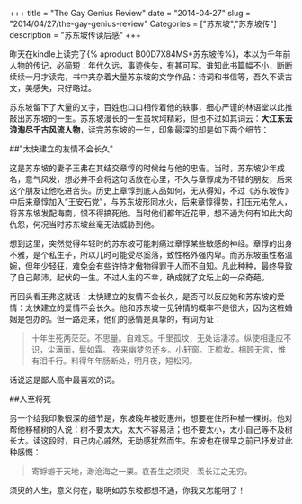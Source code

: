 +++
title = "The Gay Genius Review"
date = "2014-04-27"
slug = "2014/04/27/the-gay-genius-review"
Categories = ["苏东坡","苏东坡传"]
description = "苏东坡传读后感"
+++

昨天在kindle上读完了{% aproduct B00D7X84MS*苏东坡传%}，本以为千年前人物的传记，必简短：年代久远，事迹佚失，有甚可写。谁知此书篇幅不小，断断续续一月才读完，书中夹杂着大量苏东坡的文学作品：诗词和书信等，吾久不读古文，美感失，只好略过。

苏东坡留下了大量的文字，百姓也口口相传着他的轶事，细心严谨的林语堂以此推敲出苏东坡的一生。苏东坡漫长的一生虽坎坷精彩，但也不过如其词云：**大江东去浪淘尽千古风流人物**，读完苏东坡的一生，印象最深的却是如下两个细节：

##"太快建立的友情不会长久"

这是苏东坡的妻子王弗在其结交章惇的时候给与他的忠告。当时，苏东坡少年成名，意气风发，想必并不会将这句话放在心里，不久与章惇成为不错的朋友，后来这个朋友让他吃进苦头。历史上章惇到底人品如何，无从得知，不过《苏东坡传》中后来章惇加入“王安石党"，与苏东坡形同水火，后来章惇得势，打压元祐党人，将苏东坡发配海南，恨不得搞死他。当时他们都年近花甲，想不通为何有如此大的仇怨，何况当时苏东坡丝毫无法威胁到他。

想到这里，突然觉得年轻时的苏东坡可能刺痛过章惇某些敏感的神经。章惇的出身不雅，是个私生子，所以儿时可能受尽奚落，致性格外强内卑。而苏东坡虽性格温婉，但年少轻狂，难免会有些许恃才傲物得罪于人而不自知。凡此种种，最终导致了自己颠沛，起伏的一生。不过人生的不幸，确成就了文坛上的一朵奇葩。

再回头看王弗这就话：太快建立的友情不会长久，是否可以反应她和苏东坡的爱情：太快建立的爱情不会长久。他和苏东坡一见钟情的概率不是很大，因为这桩婚姻是包办的。但一路走来，他们的感情是真挚的，有词为证：

> 十年生死两茫茫。不思量。自难忘。千里孤坟，无处话凄凉。纵使相逢应不识，尘满面，鬓如霜。
> 夜来幽梦忽还乡。小轩窗。正梳妆。相顾无言，惟有泪千行。料得年年肠断处，明月夜，短松冈。

话说这是鄙人高中最喜欢的词。

##人至将死

另一个给我印象很深的细节是，东坡晚年被贬惠州，想要在住所种植一棵树。他对帮他移植树的人说：树不要太大，太大不容易活；也不要太小，太小自己等不及树长大。读这段时，自己内心戚然，无助感犹然而生。东坡也在很早之前已抒发过此种感慨：

> 寄蜉蝣于天地，渺沧海之一粟。哀吾生之须臾，羡长江之无穷。

须臾的人生，意义何在，聪明如苏东坡都想不通，你我又怎能明了！
